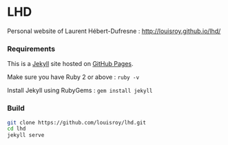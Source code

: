 # LHD

Personal website of Laurent Hébert-Dufresne : http://louisroy.github.io/lhd/

### Requirements

This is a [Jekyll](http://jekyllrb.com) site hosted on [GitHub Pages](http://pages.github.com).

Make sure you have Ruby 2 or above : ``ruby -v``

Install Jekyll using RubyGems : ``gem install jekyll``

### Build

```bash
git clone https://github.com/louisroy/lhd.git
cd lhd
jekyll serve
```